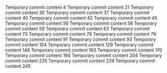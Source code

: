 Temporary commit content 4
Temporary commit content 21
Temporary commit content 30
Temporary commit content 37
Temporary commit content 40
Temporary commit content 42
Temporary commit content 45
Temporary commit content 56
Temporary commit content 58
Temporary commit content 59
Temporary commit content 63
Temporary commit content 73
Temporary commit content 78
Temporary commit content 79
Temporary commit content 91
Temporary commit content 93
Temporary commit content 104
Temporary commit content 129
Temporary commit content 146
Temporary commit content 163
Temporary commit content 170
Temporary commit content 194
Temporary commit content 204
Temporary commit content 225
Temporary commit content 229
Temporary commit content 245

